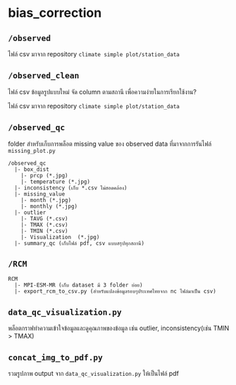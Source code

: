 # bias_correction

## `/observed`

ไฟล์ csv มาจาก repository `climate simple plot/station_data`

## `/observed_clean`

ไฟล์ csv ข้อมูลรูปแบบใหม่ จัด column ตามสถานี เพื่อความง่ายในการเรียกใช้งาน?

ไฟล์ csv มาจาก repository `climate simple plot/station_data`


## `/observed_qc`

folder สำหรับเก็บการพล็อต missing value ของ observed data ที่มาจากการรันไฟล์ `missing_plot.py`

```
/observed_qc
  |- box_dist
    |- prcp (*.jpg)
    |- temperature (*.jpg)
  |- inconsistency (เก็บ *.csv ไม่สอดคล้อง)
  |- missing_value
    |- month (*.jpg)
    |- monthly (*.jpg)
  |- outlier
    |- TAVG (*.csv)
    |- TMAX (*.csv)
    |- TMIN (*.csv)
    |- Visualization  (*.jpg)
  |- summary_qc (เก็บไฟล์ pdf, csv แบบสรุปทุกสถานี)
```

## `/RCM`

```
RCM
  |- MPI-ESM-MR (เก็บ dataset มี 3 folder ย่อย)
  |- export_rcm_to_csv.py (สำหรับแปลงข้อมูลรอบๆประเทศไทยจาก nc ไฟล์มาเป็น csv)
```

## `data_qc_visualization.py`

พล็อตกราฟทำความเข้าใจข้อมูลและดูคุณภาพของข้อมูล เช่น outlier, inconsistency(เช่น TMIN > TMAX)

## `concat_img_to_pdf.py`

รวมรูปภาพ output จาก `data_qc_visualization.py` ให้เป็นไฟล์ pdf
